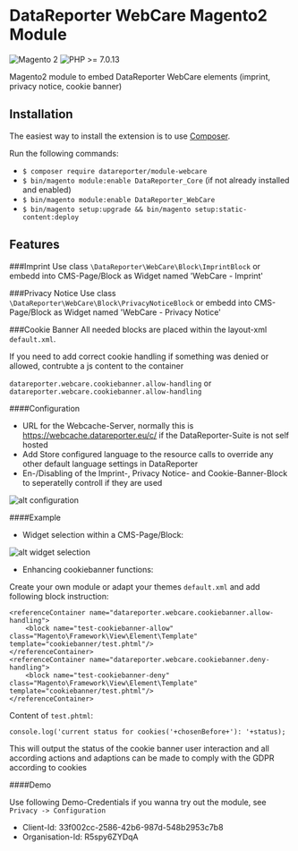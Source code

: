 DataReporter WebCare Magento2 Module
============
 
 ![Magento 2](https://img.shields.io/badge/Magento-%3E=2.2-blue.svg)
 ![PHP >= 7.0.13](https://img.shields.io/badge/PHP-%3E=7.0.13-green.svg)

Magento2 module to embed DataReporter WebCare elements (imprint, privacy notice, cookie banner)

Installation
------------

The easiest way to install the extension is to use [Composer](https://getcomposer.org/).

Run the following commands:

- ```$ composer require datareporter/module-webcare```
- ```$ bin/magento module:enable DataReporter_Core``` (if not already installed and enabled)
- ```$ bin/magento module:enable DataReporter_WebCare```
- ```$ bin/magento setup:upgrade && bin/magento setup:static-content:deploy```

Features
------------

###Imprint
Use class ````\DataReporter\WebCare\Block\ImprintBlock```` or embedd into CMS-Page/Block as Widget named 'WebCare - Imprint'

###Privacy Notice
Use class ````\DataReporter\WebCare\Block\PrivacyNoticeBlock```` or embedd into CMS-Page/Block as Widget named 'WebCare - Privacy Notice'

###Cookie Banner
All needed blocks are placed within the layout-xml ```default.xml```. 

If you need to add correct cookie handling if something was denied or allowed, contrubte a js content to the container

```datareporter.webcare.cookiebanner.allow-handling``` or ```datareporter.webcare.cookiebanner.allow-handling```

####Configuration

* URL for the Webcache-Server, normally this is https://webcache.datareporter.eu/c/ if the DataReporter-Suite is not self hosted
* Add Store configured language to the resource calls to override any other default language settings in DataReporter
* En-/Disabling of the Imprint-, Privacy Notice- and Cookie-Banner-Block to seperatelly controll if they are used

![alt configuration](docs/images/configuration.png)

####Example

* Widget selection within a CMS-Page/Block:

![alt widget selection](docs/images/widget_selection.png)

* Enhancing cookiebanner functions:

Create your own module or adapt your themes ```default.xml``` and add following block instruction:

```
<referenceContainer name="datareporter.webcare.cookiebanner.allow-handling">
    <block name="test-cookiebanner-allow" class="Magento\Framework\View\Element\Template" template="cookiebanner/test.phtml"/>
</referenceContainer>
<referenceContainer name="datareporter.webcare.cookiebanner.deny-handling">
    <block name="test-cookiebanner-deny" class="Magento\Framework\View\Element\Template" template="cookiebanner/test.phtml"/>
</referenceContainer>
``` 

Content of ```test.phtml```:
```
console.log('current status for cookies('+chosenBefore+'): '+status);
```

This will output the status of the cookie banner user interaction and all according actions and adaptions can be made to comply with the GDPR according to cookies

####Demo

Use following Demo-Credentials if you wanna try out the module, see ````Privacy -> Configuration````

* Client-Id: 33f002cc-2586-42b6-987d-548b2953c7b8
* Organisation-Id: R5spy6ZYDqA